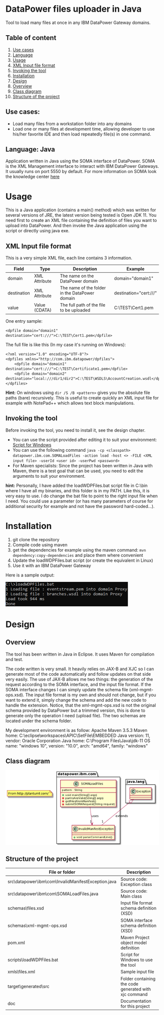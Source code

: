 # DataPower files uploader in Java
Tool to load many files at once in any IBM DataPower Gateway domains.

## Table of content
1. [Use cases](#use-cases)
1. [Language](#language)
1. [Usage](#usage)
1. [XML Input file format](#xml-input-file-format)
1. [Invoking the tool](#invoking-the-tool)
1. [Installation](#installation)
1. [Design](#design)
1. [Overview](#overview)
1. [Class diagram](#class-diagram)
1. [Structure of the project](#structure-of-the-project)


## Use cases:
* Load many files from a workstation folder into any domains
* Load one or many files at development time, allowing developer to use his/her favorite IDE and then load repeatedly file(s) in one command.

## Language: Java
Application written in Java using the SOMA interface of DataPower.
SOMA is the XML Management interface to interact with IBM DataPower Gateways. It usually runs on port 5550 by default.
For more information on SOMA look the knowledge center [here](https://www.ibm.com/support/knowledgecenter/SS9H2Y_10.0/com.ibm.dp.doc/networkaccess_xmi.html) 

# Usage
This is a Java application (contains a main() method) which was written for several versions of JRE, the latest version being tested is Open JDK 11.
You need first to create an XML file containing the definition of files you want to upload into DataPower.
And then invoke the Java application using the script or directly using java exe.

## XML Input file format
This is a very simple XML file, each line contains 3 information.

| Field       | Type          | Description                                    | Example                |
|-------------|---------------|------------------------------------------------|------------------------|
| domain      | XML Attribute | The name on the DataPower domain               | domain="domain1"       |
| destination | XML Attribute | The name of the folder in the DataPower domain | destination="cert:///" |
| value       | Value (CDATA) | The full path of the file to be uploaded       | C:\TEST\Cert1.pem      |

One entry sample: 
```
<dpfile domain="domain1" destination="cert:///">C:\TEST\Cert1.pem</dpfile>
```

The full file is like this (In my case it's running on Windows): 
```
<?xml version="1.0" encoding="UTF-8"?>
<dpfiles xmlns="http://com.ibm.datapower/dpfiles">
	<dpfile domain="domain1" destination="cert:///">C:\TEST\Certificate1.pem</dpfile>
	<dpfile domain="domain2" destination="local:///dir1/dir2">C:\TEST\WSDLS\AccountCreation.wsdl</dpfile>
</dpfiles>
```

**Hint:** On windows using `dir /S /B <pattern>` gives you the absolute file paths (bare) recursively. This is useful to create quickly an XML input file for example with NotePad++ which allows text block manipulations.

## Invoking the tool
Before invoking the tool, you need to install it, see the design chapter.

* You can use the script provided after editing it to suit your environment: [Script for Windows](./scripts/loadWDPFiles.bat)
* You can use the following command `java -cp <classpath> datapower.ibm.com.SOMALoadFiles -action load -host <> -FILE <XML input file> -userId <user id> -userPwd <password>`
* For Maven specialists: Since the project has been written in Java with Maven, there is a test goal that can be used, you need to edit the arguments to suit your environment.

**hint:** Personally, I have added the loadWDPFiles.bat script file in C:\bin where I have all my binaries, and this folder is in my PATH. Like this, it is very easy to use. I do change the bat file to point to the right input file when I need. You could use a parameter (or has many parameters of course for additional security for example and not have the password hard-coded...).

# Installation 
1. git clone the repository
2. Compile code using maven
3. get the dependencies for example using the maven command: `mvn dependency:copy-dependencies` and place them where convenient
4. Update the loadWDPFiles.bat script (or create the equivalent in Linux)
5. Use it with an IBM DataPower Gateway

Here is a sample output:

![Sample usage](./images/sample_usage.png)

# Design
## Overview
The tool has been written in Java in Eclipse. It uses Maven for compilation and test.

The code written is very small. It heavily relies on JAX-B and XJC so I can generate most of the code automatically and follow updates on that side very easily. The use of JAX-B allows me two things: the generation of the request according to the SOMA interface, and the input file format. If the SOMA interface changes I can simply update the schema file (xml-mgmt-ops.xsd). The input file format is my own and should not change, but if you want to extend it, simply change the schema and add the new code to handle the extension. Notice, that the xml-mgmt-ops.xsd is not the original schema provided by DataPower but a trimmed version, this is done to generate only the operation I need (upload file).
The two schemas are located under the schema folder.

My development environment is as follow: 
Apache Maven 3.5.3
Maven home: C:\eclipse\workspaces\APIC\SetFile\EMBEDDED
Java version: 11, vendor: Oracle Corporation
Java home: C:\Program Files\Java\jdk-11
OS name: "windows 10", version: "10.0", arch: "amd64", family: "windows"

## Class diagram
![Classes diagram](./images/ClassesDiag.png)

## Structure of the project

| File or folder                                      | Description                                           |
|-----------------------------------------------------|-------------------------------------------------------|
| src\datapower\ibm\com\InvalidManifestException.java | Source code: Exception class                          |
| src\datapower\ibm\com\SOMALoadFiles.java            | Source code: Main class                               |
| schemas\files.xsd                                   | Input file format schema definition (XSD)             |
| schemas\xml-mgmt-ops.xsd                            | SOMA interface schema definition (XSD)                |
| pom.xml                                             | Maven Project object model definition                 |
| scripts\loadWDPFiles.bat                            | Script for Windows to use the tool                    |
| xmls\files.xml                                      | Sample input file                                     |
| target\generated\src                                | Folder containing the code generated with xjc command |
| doc                                                 | Documentation for this project                        |